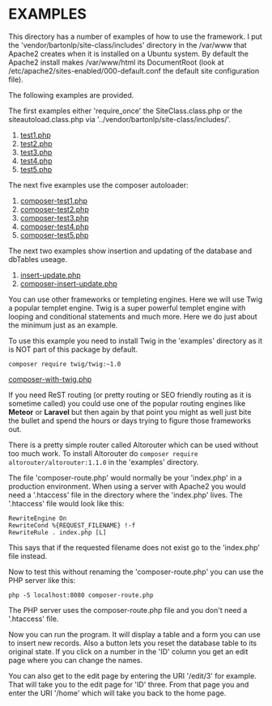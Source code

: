 # EXAMPLES
This directory has a number of examples of how to use the framework. I put the 
'vendor/bartonlp/site-class/includes' directory in the /var/www that Apache2 creates when it
is installed on a Ubuntu system. By default the Apache2 install makes /var/www/html its
DocumentRoot (look at /etc/apache2/sites-enabled/000-default.conf the default site 
configuration file).

The following examples are provided.

The first examples either 'require_once' the SiteClass.class.php
or the siteautoload.class.php via '../vendor/bartonlp/site-class/includes/'.

1. <a href="test1.php">test1.php</a>
2. <a href="test2.php">test2.php</a>
3. <a href="test3.php">test3.php</a>
4. <a href="test4.php">test4.php</a>
5. <a href="test5.php">test5.php</a>

The next five examples use the composer autoloader:

1. <a href="composer-test1.php">composer-test1.php</a>
2. <a href="composer-test2.php">composer-test2.php</a>
3. <a href="composer-test3.php">composer-test3.php</a>
4. <a href="composer-test4.php">composer-test4.php</a>
5. <a href="composer-test5.php">composer-test5.php</a>

The next two examples show insertion and updating of the database and dbTables useage.

1. <a href="insert-update.php">insert-update.php</a>
2. <a href="composer-insert-update.php">composer-insert-update.php</a>

You can use other frameworks or templeting engines. Here we will use Twig a popular
templet engine. Twig is a super powerful templet engine with looping and conditional 
statements and much more. Here we do just about the minimum just as an example.

To use this example you need to install Twig in the 'examples' directory as it is NOT 
part of this package by default.

```
composer require twig/twig:~1.0
```

<a href="composer-with-twig.php">composer-with-twig.php</a>

If you need ReST routing (or pretty routing or SEO friendly routing as it is sometime called) 
you could use one of the popular routing engines like **Meteor** or **Laravel** 
but then again by that point you might as well just bite the bullet and spend the hours or 
days trying to figure those frameworks out.

There is a pretty simple router called Altorouter which can be used without too much work. To 
install Altorouter do ``` composer require altorouter/altorouter:1.1.0 ``` in the 'examples'
directory.

The file 'composer-route.php' would normally be your 'index.php' in a production environment. 
When using a server with Apache2 you would need a '.htaccess' file in the directory where
the 'index.php' lives. The '.htaccess' file would look like this:

```
RewriteEngine On
RewriteCond %{REQUEST_FILENAME} !-f
RewriteRule . index.php [L]
```

This says that if the requested filename does not exist go to the 'index.php' file instead.

Now to test this without renaming the 'composer-route.php' you can use the PHP server like this:

```
php -S localhost:8080 composer-route.php
```

The PHP server uses the composer-route.php file and you don't need a '.htaccess' file.

Now you can run the program. It will display a table and a form you can use to insert new
records. Also a button lets you reset the database table to its original state. If you click
on a number in the 'ID' column you get an edit page where you can change the names.

You can also get to the edit page by entering the URI '/edit/3' for example. That will take 
you to the edit page for 'ID' three. From that page you and enter the URI '/home' which will
take you back to the home page.





